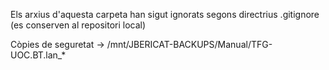 Els arxius d'aquesta carpeta han sigut ignorats segons directrius .gitignore (es conserven al repositori local)

Còpies de seguretat -> /mnt/JBERICAT-BACKUPS/Manual/TFG-UOC.BT.lan_*

